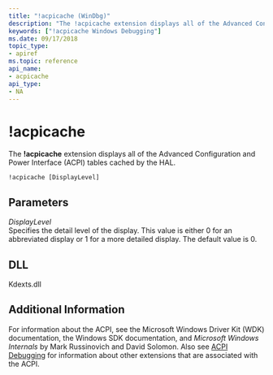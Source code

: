 ```yaml
---
title: "!acpicache (WinDbg)"
description: "The !acpicache extension displays all of the Advanced Configuration and Power Interface (ACPI) tables cached by the HAL."
keywords: ["!acpicache Windows Debugging"]
ms.date: 09/17/2018
topic_type:
- apiref
ms.topic: reference
api_name:
- acpicache
api_type:
- NA
---
```


# !acpicache

The **!acpicache** extension displays all of the Advanced Configuration and Power Interface (ACPI) tables cached by the HAL.

```dbgcmd
!acpicache [DisplayLevel]
```

## Parameters


<span id="_______DisplayLevel______"></span><span id="_______displaylevel______"></span><span id="_______DISPLAYLEVEL______"></span> *DisplayLevel*   
Specifies the detail level of the display. This value is either 0 for an abbreviated display or 1 for a more detailed display. The default value is 0.

## DLL

Kdexts.dll

 

## Additional Information

For information about the ACPI, see the Microsoft Windows Driver Kit (WDK) documentation, the Windows SDK documentation, and *Microsoft Windows Internals* by Mark Russinovich and David Solomon.  Also see [ACPI Debugging](../debugger/acpi-debugging.md) for information about other extensions that are associated with the ACPI.

 

 





